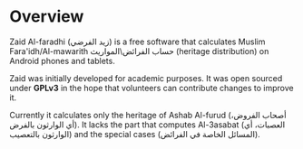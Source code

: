 Overview
========
Zaid Al-faradhi (زيد الفرضي) is a free software that calculates Muslim Fara'idh/Al-mawarith حساب الفرائض\المواريث (heritage distribution) on Android phones and tablets. 

Zaid was initially developed for academic purposes. It was open sourced under __GPLv3__ in the hope that volunteers can contribute changes to improve it.

Currently it calculates only the heritage of Ashab Al-furud (أصحاب الفروض، أي الوارثون بالفرض). It lacks the part that computes Al-3asabat (العصبات، أي الوارثون بالتعصيب) and the special cases (المسائل الخاصة في الفرائض).

